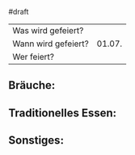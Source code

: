 #draft 

|                     |        |
| ------------------- | ------ |
| Was wird gefeiert?  |        |
| Wann wird gefeiert? | 01.07. |
| Wer feiert?         |        |
## Bräuche:
## Traditionelles Essen:
## Sonstiges: